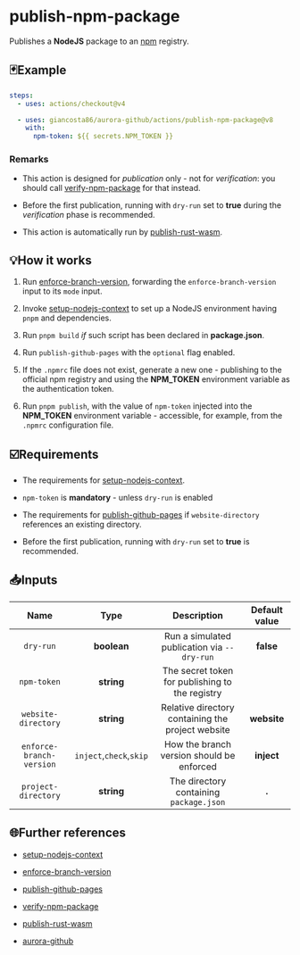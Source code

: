 # publish-npm-package

Publishes a **NodeJS** package to an [npm](https://www.npmjs.com/) registry.

## 🃏Example

```yaml
steps:
  - uses: actions/checkout@v4

  - uses: giancosta86/aurora-github/actions/publish-npm-package@v8
    with:
      npm-token: ${{ secrets.NPM_TOKEN }}
```

### Remarks

- This action is designed for _publication_ only - not for _verification_: you should call [verify-npm-package](../verify-npm-package/README.md) for that instead.

- Before the first publication, running with `dry-run` set to **true** during the _verification_ phase is recommended.

- This action is automatically run by [publish-rust-wasm](../publish-rust-wasm/README.md).

## 💡How it works

1. Run [enforce-branch-version](../enforce-branch-version/README.md), forwarding the `enforce-branch-version` input to its `mode` input.

1. Invoke [setup-nodejs-context](../setup-nodejs-context/README.md) to set up a NodeJS environment having `pnpm` and dependencies.

1. Run `pnpm build` _if_ such script has been declared in **package.json**.

1. Run `publish-github-pages` with the `optional` flag enabled.

1. If the `.npmrc` file does not exist, generate a new one - publishing to the official npm registry and using the **NPM_TOKEN** environment variable as the authentication token.

1. Run `pnpm publish`, with the value of `npm-token` injected into the **NPM_TOKEN** environment variable - accessible, for example, from the `.npmrc` configuration file.

## ☑️Requirements

- The requirements for [setup-nodejs-context](../setup-nodejs-context/README.md).

- `npm-token` is **mandatory** - unless `dry-run` is enabled

- The requirements for [publish-github-pages](../publish-github-pages/README.md) if `website-directory` references an existing directory.

- Before the first publication, running with `dry-run` set to **true** is recommended.

## 📥Inputs

|           Name           |          Type           |                    Description                    | Default value |
| :----------------------: | :---------------------: | :-----------------------------------------------: | :-----------: |
|        `dry-run`         |       **boolean**       |    Run a simulated publication via `--dry-run`    |   **false**   |
|       `npm-token`        |       **string**        |  The secret token for publishing to the registry  |               |
|   `website-directory`    |       **string**        | Relative directory containing the project website |  **website**  |
| `enforce-branch-version` | `inject`,`check`,`skip` |     How the branch version should be enforced     |  **inject**   |
|   `project-directory`    |       **string**        |      The directory containing `package.json`      |     **.**     |

## 🌐Further references

- [setup-nodejs-context](../setup-nodejs-context/README.md)

- [enforce-branch-version](../enforce-branch-version/README.md)

- [publish-github-pages](../publish-github-pages/README.md)

- [verify-npm-package](../verify-npm-package/README.md)

- [publish-rust-wasm](../publish-rust-wasm/README.md)

- [aurora-github](../../README.md)
